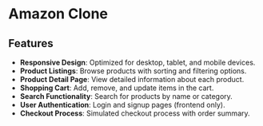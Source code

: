 # Amazon Clone

<h2>Features</h2>
<ul>
    <li><strong>Responsive Design</strong>: Optimized for desktop, tablet, and mobile devices.</li>
    <li><strong>Product Listings</strong>: Browse products with sorting and filtering options.</li>
    <li><strong>Product Detail Page</strong>: View detailed information about each product.</li>
    <li><strong>Shopping Cart</strong>: Add, remove, and update items in the cart.</li>
    <li><strong>Search Functionality</strong>: Search for products by name or category.</li>
    <li><strong>User Authentication</strong>: Login and signup pages (frontend only).</li>
    <li><strong>Checkout Process</strong>: Simulated checkout process with order summary.</li>
</ul>

